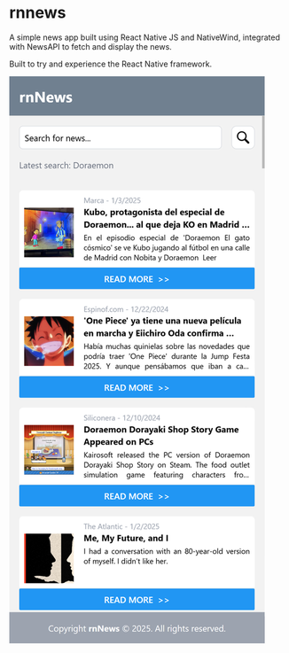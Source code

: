 # rnnews

A simple news app built using React Native JS and NativeWind, integrated with NewsAPI to fetch and display the news.

Built to try and experience the React Native framework.

![app-screenshot](app-screenshot.png)
